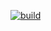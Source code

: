 [![build](https://github.com/karthikeyanrathore/mergesort/actions/workflows/builder.yml/badge.svg)](https://github.com/karthikeyanrathore/mergesort/actions/workflows/builder.yml)


